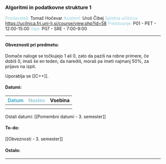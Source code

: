 
### Algoritmi in podatkovne strukture 1
<font color="#92cddc">Predavatelj:</font> Tomaž Hočevar
<font color="#92cddc">Asistent:</font> Uroš Čibej
<font color="#92cddc">Spletna učilnica:</font> https://ucilnica.fri.uni-lj.si/course/view.php?id=58
<font color="#92cddc">Predavanje:</font> P01 - PET - 12:00-15:00
<font color="#92cddc">Vaje:</font> P07 - SRE - 7:00-9:00

---

#### Obveznosti pri predmetu:

Domače naloge se točkujejo 1 ali 0, zato da paziš na robne primere, če dobiš 0, imaš še en teden, da narediš, moraš pa imeti najmanj 50%, za prijavo na izpit.

Uporablja se [[C++]].
#### Datumi:

| <font color="#4bacc6">Datum</font> | <font color="#92cddc">Naslov</font> | Vsebina |
| :--------------------------------: | ----------------------------------- | ------- |
|                                    |                                     |         |
|                                    |                                     |         |
Ostali datumi: [[Pomembni datumi - 3. semester]]

#### To-do: 

[[Obveznosti - 3. semester]]
#### Ostalo:


---